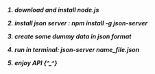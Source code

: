 <strong><i>
1. download and install node.js
  
2. install json server : npm install -g json-server
  
3. create some dummy data in json format
  
4. run in terminal: json-server name_file.json
  
5. enjoy API  {^_^}
</strong>
  <i>

